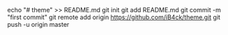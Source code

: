 echo "# theme" >> README.md
git init
git add README.md
git commit -m "first commit"
git remote add origin https://github.com/iB4ck/theme.git
git push -u origin master
